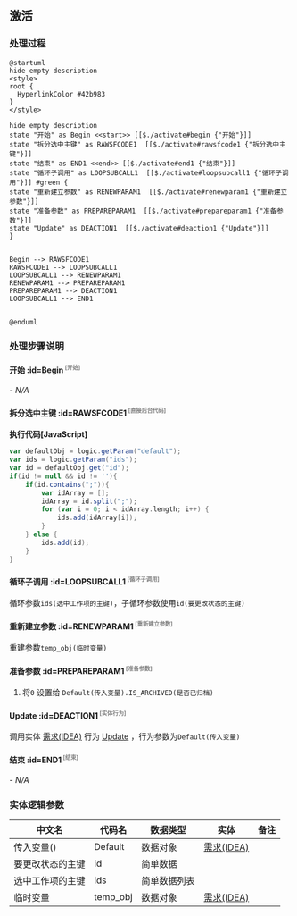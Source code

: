 ## 激活 <!-- {docsify-ignore-all} -->

   

### 处理过程

```plantuml
@startuml
hide empty description
<style>
root {
  HyperlinkColor #42b983
}
</style>

hide empty description
state "开始" as Begin <<start>> [[$./activate#begin {"开始"}]]
state "拆分选中主键" as RAWSFCODE1  [[$./activate#rawsfcode1 {"拆分选中主键"}]]
state "结束" as END1 <<end>> [[$./activate#end1 {"结束"}]]
state "循环子调用" as LOOPSUBCALL1  [[$./activate#loopsubcall1 {"循环子调用"}]] #green {
state "重新建立参数" as RENEWPARAM1  [[$./activate#renewparam1 {"重新建立参数"}]]
state "准备参数" as PREPAREPARAM1  [[$./activate#prepareparam1 {"准备参数"}]]
state "Update" as DEACTION1  [[$./activate#deaction1 {"Update"}]]
}


Begin --> RAWSFCODE1
RAWSFCODE1 --> LOOPSUBCALL1
LOOPSUBCALL1 --> RENEWPARAM1
RENEWPARAM1 --> PREPAREPARAM1
PREPAREPARAM1 --> DEACTION1
LOOPSUBCALL1 --> END1


@enduml
```


### 处理步骤说明

#### 开始 :id=Begin<sup class="footnote-symbol"> <font color=gray size=1>[开始]</font></sup>



*- N/A*
#### 拆分选中主键 :id=RAWSFCODE1<sup class="footnote-symbol"> <font color=gray size=1>[直接后台代码]</font></sup>



<p class="panel-title"><b>执行代码[JavaScript]</b></p>

```groovy
var defaultObj = logic.getParam("default");
var ids = logic.getParam("ids");
var id = defaultObj.get("id");
if(id != null && id != ''){
    if(id.contains(";")){
        var idArray = [];
        idArray = id.split(";");
        for (var i = 0; i < idArray.length; i++) {
            ids.add(idArray[i]);
        }
    } else {
        ids.add(id);
    }
}
```

#### 循环子调用 :id=LOOPSUBCALL1<sup class="footnote-symbol"> <font color=gray size=1>[循环子调用]</font></sup>



循环参数`ids(选中工作项的主键)`，子循环参数使用`id(要更改状态的主键)`
#### 重新建立参数 :id=RENEWPARAM1<sup class="footnote-symbol"> <font color=gray size=1>[重新建立参数]</font></sup>



重建参数```temp_obj(临时变量)```
#### 准备参数 :id=PREPAREPARAM1<sup class="footnote-symbol"> <font color=gray size=1>[准备参数]</font></sup>



1. 将`0` 设置给  `Default(传入变量).IS_ARCHIVED(是否已归档)`

#### Update :id=DEACTION1<sup class="footnote-symbol"> <font color=gray size=1>[实体行为]</font></sup>



调用实体 [需求(IDEA)](module/ProdMgmt/Idea.md) 行为 [Update](module/ProdMgmt/Idea#行为) ，行为参数为`Default(传入变量)`

#### 结束 :id=END1<sup class="footnote-symbol"> <font color=gray size=1>[结束]</font></sup>



*- N/A*



### 实体逻辑参数

|    中文名   |    代码名    |  数据类型    |  实体   |备注 |
| --------| --------| -------- | -------- | --------   |
|传入变量(<i class="fa fa-check"/></i>)|Default|数据对象|[需求(IDEA)](module/ProdMgmt/Idea.md)||
|要更改状态的主键|id|简单数据|||
|选中工作项的主键|ids|简单数据列表|||
|临时变量|temp_obj|数据对象|[需求(IDEA)](module/ProdMgmt/Idea.md)||
